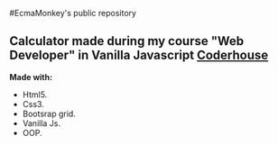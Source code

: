 #EcmaMonkey's public repository
## Calculator made during my course "Web Developer" in Vanilla Javascript <a href="https://www.coderhouse.com/" target="_blank">Coderhouse</a> 

**Made with:**
- Html5.
- Css3.
- Bootsrap grid.
- Vanilla Js.
- OOP.
